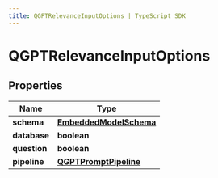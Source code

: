 ```yaml
---
title: QGPTRelevanceInputOptions | TypeScript SDK
---
```



# QGPTRelevanceInputOptions


## Properties

Name | Type
------------ | -------------
**schema** | [**EmbeddedModelSchema**](EmbeddedModelSchema)
**database** | **boolean**
**question** | **boolean**
**pipeline** | [**QGPTPromptPipeline**](QGPTPromptPipeline)


